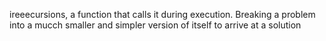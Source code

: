 ireeecursions, a function that calls it during execution. Breaking a problem into a mucch smaller and simpler version of itself to arrive at a solution
